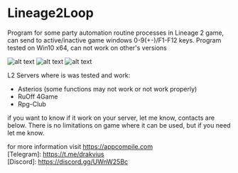 # Lineage2Loop

Program for some party automation routine processes in Lineage 2 game, can send to active/inactive game windows 0-9(+-)/F1-F12 keys.
Program tested on Win10 x64, can not work on other's versions

![alt text](https://appcompile.com/wp-content/uploads/2022/09/Lineage2LoopLight.png)
![alt text](https://appcompile.com/wp-content/uploads/2022/09/Lineage2LoopDark.png)
![alt text](https://appcompile.com/wp-content/uploads/2022/09/Lineage2LoopLightSettings.png)

L2 Servers where is was tested and work:
 + Asterios (some functions may not work or not work properly)
 + RuOff 4Game
 + Rpg-Club

if you want to know if it work on your server, let me know, contacts are below.
There is no limitations on game where it can be used, but if you need let me know.

for more information visit https://appcompile.com <br>
[Telegram]: https://t.me/drakvius <br>
[Discord]: https://discord.gg/UWnW25Bc <br>
